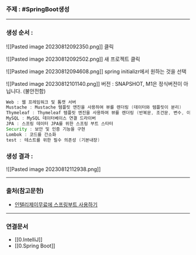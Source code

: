 ### 주제 : #SpringBoot생성

___

### 생성 순서 : 

![[Pasted image 20230812092350.png]]
클릭

![[Pasted image 20230812092502.png]]
새 프로젝트 클릭

![[Pasted image 20230812094608.png]]
spring initializr에서 원하는 것을 선택

![[Pasted image 20230812101140.png]]
버전 : SNAPSHOT, M1은 정식버전이 아닙니다. (불안전함)

``` java
Web : 웹 프레임워크 및 톰캣 서버
Mustache : Mustache 템플릿 엔진을 사용하여 뷰를 렌더링 (데이터와 템플릿이 분리)
Thymeleaf : Thymeleaf 템플릿 엔진을 사용하여 뷰를 렌더링 (반복문, 조건문, 변수, 이벤트 처리 등의 로직을 템플릿에 포함)
MySQL : MySQL 데이터베이스 연결 드라이버
JPA : 스프링 데이터 JPA를 위한 스프링 부트 스타터
Security : 보안 및 인증 기능을 구현
Lombok : 코드를 간소화
test : 테스트를 위한 필수 의존성 (기본내장)
```

### 생성 결과 : 

![[Pasted image 20230812112938.png]]

___

### 출처(참고문헌)

- [인텔리제이무료에 스프링부트 사용하기](https://start.spring.io/)

___

### 연결문서

- [[0.IntelliJ]]
- [[0.Spring Boot]]

